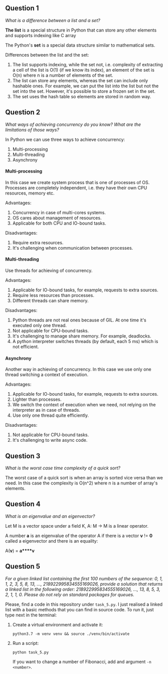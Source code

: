 ## Question 1
*What is a difference between a list and a set?*

**The list** is a special structure in Python that can store any other elements 
and supports indexing like C array

The Python's **set** is a special data structure similar to mathematical sets.

Differences between the list and the set:
1. The list supports indexing, while the set not, i.e. complexity of extracting
a cell of the list is O(1) (if we know its index), an element of the set is O(n) 
where n is a number of elements of the set.
2. The list can store any elements, whereas the set can include only hashable ones. 
For example, we can put the list into the list but not the set into the set. 
However, it's possible to store a frozen set in the set.
3. The set uses the hash table so elements are stored in random way.


## Question 2
*What ways of achieving concurrency do you know? What are the limitations 
of those ways?*

In Python we can use three ways to achieve concurrency:
1. Multi-processing
2. Multi-threading
3. Asynchrony

#### Multi-processing
In this case we create system process that is one of processes of OS.
Processes are completely independent, i.e. they have their own CPU resources, 
memory etc.

Advantages:
1. Concurrency in case of multi-cores systems.
2. OS cares about management of resources.
3. Applicable for both CPU and IO-bound tasks.

Disadvantages:
1. Require extra resources.
2. It's challenging when communication between processes.

#### Multi-threading
Use threads for achieving of concurrency.

Advantages:
1. Applicable for IO-bound tasks, for example, requests to extra sources.
2. Require less resources than processes.
3. Different threads can share memory.

Disadvantages:
1. Python threads are not real ones because of GIL. At one time it's executed 
only one thread.
2. Not applicable for CPU-bound tasks.
3. It's challenging to manage share memory. For example, deadlocks.
4. A python interpreter switches threads (by default, each 5 ms) which is 
not efficient.


#### Asynchrony
Another way in achieving of concurrency. In this case we use only one thread 
switching a context of execution.

Advantages:
1. Applicable for IO-bound tasks, for example, requests to extra sources.
2. Lighter than processes.
3. We switch the context of execution when we need, not relying on 
the interpreter as in case of threads.
4. Use only one thread quite efficiently.

Disadvantages:
1. Not applicable for CPU-bound tasks.
2. It's challenging to write async code.


## Question 3
*What is the worst case time complexity of a quick sort?*

The worst case of a quick sort is when an array is sorted vice versa than we need. 
In this case the complexity is O(n^2) where n is a number of array's elements.


## Question 4
*What is an eigenvalue and an eigenvector?*

Let M is a vector space under a field K, A: M -> M is a linear operator.

A number **a** is an eigenvalue of the operator A if there is 
a vector **v** != **0** called a eigenvector and there is an equality:

A(**v**) = **a****v**

## Question 5
*For a given linked list containing the first 100 numbers of the sequence: 0, 1,
1, 2, 3, 5, 8, 13, ..., 218922995834555169026, provide a solution that returns 
a linked list in the following order:*
*218922995834555169026, ..., 13, 8, 5, 3, 2, 1, 1, 0. Please do not rely on 
standard packages for queues.*

Please, find a code in this repository under `task_5.py`. I just realised 
a linked list with a basic methods that you can find in source code. To run it,
just type next in the terminal:
1. Create a virtual environment and activate it:
    ```shell script
    python3.7 -m venv venv && source ./venv/bin/activate
    ```

2. Run a script:
    ```shell script
    python task_5.py
    ```
   If you want to change a number of Fibonacci, add and argument `-n <number>`.
 